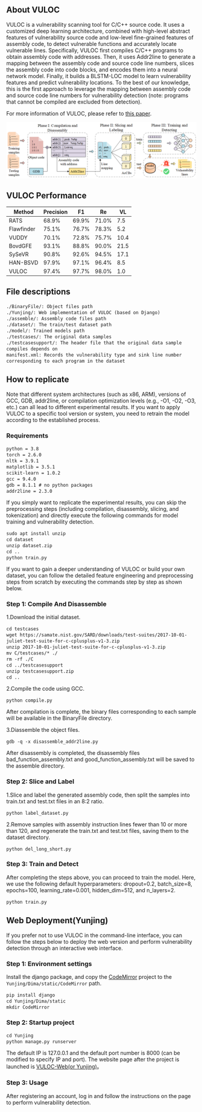 ## About VULOC
VULOC is a vulnerability scanning tool for C/C++ source code. It uses a customized deep learning architecture, combined with high-level abstract features of vulnerability source code and low-level fine-grained features of assembly code, to detect vulnerable functions and accurately locate vulnerable lines. Specifically, VULOC first compiles C/C++ programs to obtain assembly code with addresses. Then, it uses Addr2line to generate a mapping between the assembly code and source code line numbers, slices the assembly code into code blocks, and encodes them into a neural network model. Finally, it builds a BLSTM-LOC model to learn vulnerability features and predict vulnerability locations. To the best of our knowledge, this is the first approach to leverage the mapping between assembly code and source code line numbers for vulnerability detection (note: programs that cannot be compiled are excluded from detection). 

For more information of VULOC, please refer to [this paper](https://doi.org/10.1016/j.jss.2025.112459).

![Framework](./figures/framework.png "Framework")

## VULOC Performance
| Method     | Precision  | F1         | Re         | VL         |
| ---------- | ---------- | ---------- | ---------- | ---------- |
| RATS       | 68.9%      | 69.9%      | 71.0%      | 7.5        |
| Flawfinder | 75.1%      | 76.7%      | 78.3%      | 5.2        |
| VUDDY      | 70.1%      | 72.8%      | 75.7%      | 10.4       |
| BovdGFE    | 93.1%      | 88.8%      | 90.0%      | 21.5       |
| SySeVR     | 90.8%      | 92.6%      | 94.5%      | 17.1       |
| HAN-BSVD   | 97.9%      | 97.1%      | 96.4%      | 8.5        |
| VULOC      | 97.4%      | 97.7%      | 98.0%      | 1.0        |

## File descriptions
```
./BinaryFile/: Object files path
./Yunjing/: Web implementation of VULOC (based on Django)
./assemble/: Assembly code files path
./dataset/: The train/test dataset path
./model/: Trained models path
./testcases/: The original data samples
./testcasesupport/: The header file that the original data sample compiles depends on
manifest.xml: Records the vulnerability type and sink line number corresponding to each program in the dataset
```

## How to replicate
Note that different system architectures (such as x86, ARM), versions of GCC, GDB, addr2line, or compilation optimization levels (e.g., -O1, -O2, -O3, etc.) can all lead to different experimental results. If you want to apply VULOC to a specific tool version or system, you need to retrain the model according to the established process.
### Requirements
```
python = 3.8
torch = 2.6.0
nltk = 3.9.1
matplotlib = 3.5.1
scikit-learn = 1.0.2
gcc = 9.4.0
gdb = 8.1.1 # no python packages
addr2line = 2.3.0
```
If you simply want to replicate the experimental results, you can skip the preprocessing steps (including compilation, disassembly, slicing, and tokenization) and directly execute the following commands for model training and vulnerability detection.
```shell
sudo apt install unzip
cd dataset
unzip dataset.zip
cd ..
python train.py
```
If you want to gain a deeper understanding of VULOC or build your own dataset, you can follow the detailed feature engineering and preprocessing steps from scratch by executing the commands step by step as shown below.
### Step 1: Compile And Disassemble
1.Download the initial dataset.
```shell
cd testcases
wget https://samate.nist.gov/SARD/downloads/test-suites/2017-10-01-juliet-test-suite-for-c-cplusplus-v1-3.zip
unzip 2017-10-01-juliet-test-suite-for-c-cplusplus-v1-3.zip
mv C/testcases/* ./
rm -rf ./C
cd ../testcasesupport
unzip testcasesupport.zip
cd ..
```

2.Compile the code using GCC.
```shell
python compile.py
```
After compilation is complete, the binary files corresponding to each sample will be available in the BinaryFile directory.

3.Diassemble the object files.
```shell
gdb -q -x disassemble_addr2line.py
```
After disassembly is completed, the disassembly files bad_function_assembly.txt and good_function_assembly.txt will be saved to the assemble directory.
### Step 2: Slice and Label
1.Slice and label the generated assembly code, then split the samples into train.txt and test.txt files in an 8:2 ratio. 
```shell
python label_dataset.py
```
2.Remove samples with assembly instruction lines fewer than 10 or more than 120, and regenerate the train.txt and test.txt files, saving them to the dataset directory.
```shell
python del_long_short.py
```
### Step 3: Train and Detect
After completing the steps above, you can proceed to train the model. Here, we use the following default hyperparameters: dropout=0.2, batch_size=8, epochs=100, learning_rate=0.001, hidden_dim=512, and n_layers=2.
```shell
python train.py
```
## Web Deployment(Yunjing)
If you prefer not to use VULOC in the command-line interface, you can follow the steps below to deploy the web version and perform vulnerability detection through an interactive web interface.
### Step 1: Environment settings
Install the django package, and copy the [CodeMirror](https://codemirror.net/) project to the `Yunjing/Dima/static/CodeMirror` path.
```
pip install django
cd Yunjing/Dima/static
mkdir CodeMirror
```

### Step 2: Startup project
```
cd Yunjing
python manage.py runserver
```
The default IP is 127.0.0.1 and the default port number is 8000 (can be modified to specify IP and port). The website page after the project is launched is [VULOC-Web(or Yunjing)](http://127.0.0.1:8000/)。

### Step 3: Usage
After registering an account, log in and follow the instructions on the page to perform vulnerability detection.
